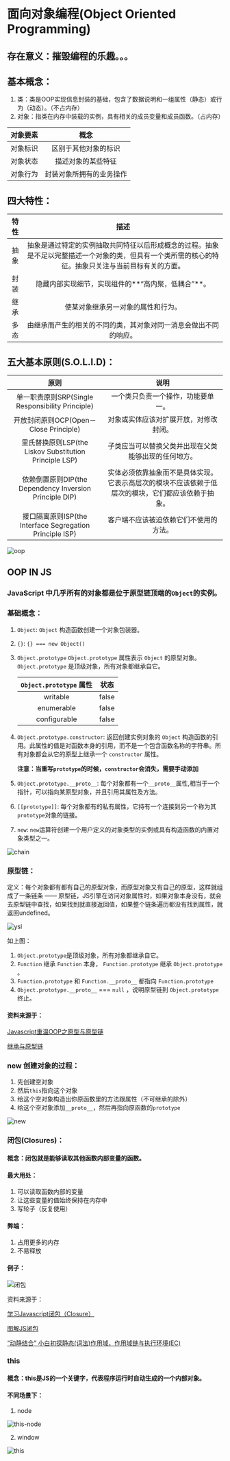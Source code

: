 # 面向对象编程(Object Oriented Programming)

## 存在意义：摧毁编程的乐趣。。。



## 基本概念：

1. 类：类是OOP实现信息封装的基础，包含了数据说明和一组属性（静态）或行为（动态）。（不占内存）
2. 对象：指类在内存中装载的实例，具有相关的成员变量和成员函数。（占内存）

| 对象要素 |      概念      |
| :--: | :----------: |
| 对象标识 |  区别于其他对象的标识  |
| 对象状态 |  描述对象的某些特征   |
| 对象行为 | 封装对象所拥有的业务操作 |



## 四大特性：

|  特性  |                    描述                    |
| :--: | :--------------------------------------: |
|  抽象  | 抽象是通过特定的实例抽取共同特征以后形成概念的过程。抽象是不足以完整描述一个对象的类，但具有一个类所需的核心的特征。抽象只关注与当前目标有关的方面。 |
|  封装  |       隐藏内部实现细节，实现组件的**“高内聚，低耦合”**。       |
|  继承  |            使某对象继承另一对象的属性和行为。             |
|  多态  |     由继承而产生的相关的不同的类，其对象对同一消息会做出不同的响应。     |



## 五大基本原则(S.O.L.I.D)：

|                    原则                    |                    说明                    |
| :--------------------------------------: | :--------------------------------------: |
| 单一职责原则SRP(Single Responsibility Principle) |            一个类只负责一个操作，功能要单一。             |
|     开放封闭原则OCP(Open－Close Principle)      |           对象或实体应该对扩展开放，对修改封闭。            |
| 里氏替换原则LSP(the Liskov Substitution Principle LSP) |        子类应当可以替换父类并出现在父类能够出现的任何地方。        |
| 依赖倒置原则DIP(the Dependency Inversion Principle DIP) | 实体必须依靠抽象而不是具体实现。它表示高层次的模块不应该依赖于低层次的模块，它们都应该依赖于抽象。 |
| 接口隔离原则ISP(the Interface Segregation Principle ISP) |           客户端不应该被迫依赖它们不使用的方法。            |



![oop](oop.jpg)



## OOP IN JS

### JavaScript 中几乎所有的对象都是位于原型链顶端的`Object`的实例。

### 基础概念：

1. `Object`:  `Object` 构造函数创建一个对象包装器。

2. `{}`:  `{} === new Object() `

3. `Object.prototype`  `Object.prototype` 属性表示 `Object` 的原型对象。`Object.prototype` 是顶级对象，所有对象都继承自它。

   | `Object.prototype` 属性 |  状态   |
   | :-------------------: | :---: |
   |       writable        | false |
   |      enumerable       | false |
   |     configurable      | false |


4. `Object.prototype.constructor`: 返回创建实例对象的 `Object` 构造函数的引用。此属性的值是对函数本身的引用，而不是一个包含函数名称的字符串。所有对象都会从它的原型上继承一个 `constructor` 属性。

   **注意：当重写`prototype`的时候，`constructor`会消失，需要手动添加**

5. `Object.prototype.__proto__`: 每个对象都有一个`__proto__`属性,相当于一个指针，可以指向某原型对象，并且引用其属性及方法。

6. `[[prototype]]`:  每个对象都有的私有属性，它持有一个连接到另一个称为其 `prototype`对象的链接。

7. `new`:  `new`运算符创建一个用户定义的对象类型的实例或具有构造函数的内置对象类型之一。

![chain](chain.png)



### 原型链：

定义：每个对象都有都有自己的原型对象，而原型对象又有自己的原型，这样就组成了一条链条 —— 原型链，JS引擎在访问对象属性时，如果对象本身没有，就会去原型链中查找，如果找到就直接返回值，如果整个链条遍历都没有找到属性，就返回undefined。

![ysl](ysl.jpg)

如上图：

1. `Object.prototype`是顶级对象，所有对象都继承自它。
2. `Function` 继承 `Function` 本身， `Function.prototype` 继承 `Object.prototype` 。
3. `Function.prototype` 和 `Function.__proto__` 都指向 `Function.prototype`
4. `Object.prototype.__proto__` === `null` ，说明原型链到 `Object.prototype` 终止。



#### 资料来源于：

[Javascript重温OOP之原型与原型链](https://segmentfault.com/a/1190000006118638)

[继承与原型链](https://developer.mozilla.org/zh-CN/docs/Web/JavaScript/Inheritance_and_the_prototype_chain)



### new 创建对象的过程：

1. 先创建空对象
2. 然后`this`指向这个对象
3. 给这个空对象构造出你原函数里的方法跟属性（不可继承的除外）
4. 给这个空对象添加`__proto__`，然后再指向原函数的`prototype`

![new](new.png)



### 闭包(Closures)：

#### 概念：闭包就是能够读取其他函数内部变量的函数。

#### 最大用处：

1.  可以读取函数内部的变量
2.  让这些变量的值始终保持在内存中
3.  写轮子（反复使用）


#### 弊端：

1. 占用更多的内存
2. 不易释放

#### 例子：

![闭包](闭包.png)




资料来源于：

[学习Javascript闭包（Closure）](http://www.ruanyifeng.com/blog/2009/08/learning_javascript_closures.html)

[图解JS闭包](https://zhuanlan.zhihu.com/p/27857268)

[“动静结合” 小白初探静态(词法)作用域，作用域链与执行环境(EC)](https://segmentfault.com/a/1190000004907656)



### this

#### 概念：this是JS的一个关键字，代表程序运行时自动生成的一个内部对象。

#### 不同场景下：

1. node

![this-node](node-this.png)

2. window

![this](this.png)